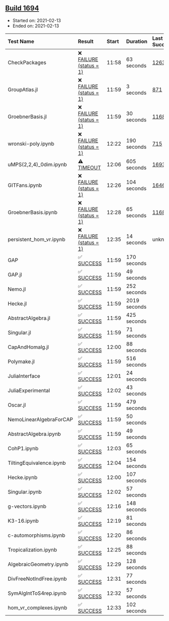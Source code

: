 ## [Build 1694](https://oscarci.mathematik.uni-kl.de/job/oscar-stable/1694/)

* Started on: 2021-02-13
* Ended on: 2021-02-13

| Test Name    | Result | Start | Duration | Last Success | First Failure |
|:-------------|:-------|:------|:---------|:-------------|:--------------|
| CheckPackages | ❌ [FAILURE (status = 1)](https://oscarci.mathematik.uni-kl.de/job/oscar-stable/1694/artifact/logs/build-1694/CheckPackages.log) | 11:58 | 63 seconds | [1263](https://oscarci.mathematik.uni-kl.de/job/oscar-stable/1263/) | [1264](https://oscarci.mathematik.uni-kl.de/job/oscar-stable/1264/) |
| GroupAtlas.jl | ❌ [FAILURE (status = 1)](https://oscarci.mathematik.uni-kl.de/job/oscar-stable/1694/artifact/logs/build-1694/GroupAtlas.jl.log) | 11:59 | 3 seconds | [871](https://oscarci.mathematik.uni-kl.de/job/oscar-stable/871/) | [872](https://oscarci.mathematik.uni-kl.de/job/oscar-stable/872/) |
| GroebnerBasis.jl | ❌ [FAILURE (status = 1)](https://oscarci.mathematik.uni-kl.de/job/oscar-stable/1694/artifact/logs/build-1694/GroebnerBasis.jl.log) | 11:59 | 30 seconds | [1168](https://oscarci.mathematik.uni-kl.de/job/oscar-stable/1168/) | [1169](https://oscarci.mathematik.uni-kl.de/job/oscar-stable/1169/) |
| wronski-poly.ipynb | ❌ [FAILURE (status = 1)](https://oscarci.mathematik.uni-kl.de/job/oscar-stable/1694/artifact/logs/build-1694/wronski-poly.ipynb.log) | 12:22 | 190 seconds | [715](https://oscarci.mathematik.uni-kl.de/job/oscar-stable/715/) | [716](https://oscarci.mathematik.uni-kl.de/job/oscar-stable/716/) |
| uMPS(2,2,4)_0dim.ipynb | ⚠ [TIMEOUT](https://oscarci.mathematik.uni-kl.de/job/oscar-stable/1694/artifact/logs/build-1694/uMPS-2-2-4-_0dim.ipynb.log) | 12:06 | 605 seconds | [1693](https://oscarci.mathematik.uni-kl.de/job/oscar-stable/1693/) | [1694](https://oscarci.mathematik.uni-kl.de/job/oscar-stable/1694/) |
| GITFans.ipynb | ❌ [FAILURE (status = 1)](https://oscarci.mathematik.uni-kl.de/job/oscar-stable/1694/artifact/logs/build-1694/GITFans.ipynb.log) | 12:26 | 104 seconds | [1646](https://oscarci.mathematik.uni-kl.de/job/oscar-stable/1646/) | [1647](https://oscarci.mathematik.uni-kl.de/job/oscar-stable/1647/) |
| GroebnerBasis.ipynb | ❌ [FAILURE (status = 1)](https://oscarci.mathematik.uni-kl.de/job/oscar-stable/1694/artifact/logs/build-1694/GroebnerBasis.ipynb.log) | 12:28 | 65 seconds | [1168](https://oscarci.mathematik.uni-kl.de/job/oscar-stable/1168/) | [1169](https://oscarci.mathematik.uni-kl.de/job/oscar-stable/1169/) |
| persistent_hom_vr.ipynb | ❌ [FAILURE (status = 1)](https://oscarci.mathematik.uni-kl.de/job/oscar-stable/1694/artifact/logs/build-1694/persistent_hom_vr.ipynb.log) | 12:35 | 14 seconds | unknown | unknown |
| GAP | ✅ [SUCCESS](https://oscarci.mathematik.uni-kl.de/job/oscar-stable/1694/artifact/logs/build-1694/GAP.log) | 11:59 | 170 seconds |  |  |
| GAP.jl | ✅ [SUCCESS](https://oscarci.mathematik.uni-kl.de/job/oscar-stable/1694/artifact/logs/build-1694/GAP.jl.log) | 11:59 | 49 seconds |  |  |
| Nemo.jl | ✅ [SUCCESS](https://oscarci.mathematik.uni-kl.de/job/oscar-stable/1694/artifact/logs/build-1694/Nemo.jl.log) | 11:59 | 252 seconds |  |  |
| Hecke.jl | ✅ [SUCCESS](https://oscarci.mathematik.uni-kl.de/job/oscar-stable/1694/artifact/logs/build-1694/Hecke.jl.log) | 11:59 | 2019 seconds |  |  |
| AbstractAlgebra.jl | ✅ [SUCCESS](https://oscarci.mathematik.uni-kl.de/job/oscar-stable/1694/artifact/logs/build-1694/AbstractAlgebra.jl.log) | 11:59 | 425 seconds |  |  |
| Singular.jl | ✅ [SUCCESS](https://oscarci.mathematik.uni-kl.de/job/oscar-stable/1694/artifact/logs/build-1694/Singular.jl.log) | 11:59 | 71 seconds |  |  |
| CapAndHomalg.jl | ✅ [SUCCESS](https://oscarci.mathematik.uni-kl.de/job/oscar-stable/1694/artifact/logs/build-1694/CapAndHomalg.jl.log) | 12:00 | 88 seconds |  |  |
| Polymake.jl | ✅ [SUCCESS](https://oscarci.mathematik.uni-kl.de/job/oscar-stable/1694/artifact/logs/build-1694/Polymake.jl.log) | 11:59 | 516 seconds |  |  |
| JuliaInterface | ✅ [SUCCESS](https://oscarci.mathematik.uni-kl.de/job/oscar-stable/1694/artifact/logs/build-1694/JuliaInterface.log) | 12:01 | 24 seconds |  |  |
| JuliaExperimental | ✅ [SUCCESS](https://oscarci.mathematik.uni-kl.de/job/oscar-stable/1694/artifact/logs/build-1694/JuliaExperimental.log) | 12:02 | 43 seconds |  |  |
| Oscar.jl | ✅ [SUCCESS](https://oscarci.mathematik.uni-kl.de/job/oscar-stable/1694/artifact/logs/build-1694/Oscar.jl.log) | 11:59 | 479 seconds |  |  |
| NemoLinearAlgebraForCAP | ✅ [SUCCESS](https://oscarci.mathematik.uni-kl.de/job/oscar-stable/1694/artifact/logs/build-1694/NemoLinearAlgebraForCAP.log) | 11:59 | 50 seconds |  |  |
| AbstractAlgebra.ipynb | ✅ [SUCCESS](https://oscarci.mathematik.uni-kl.de/job/oscar-stable/1694/artifact/logs/build-1694/AbstractAlgebra.ipynb.log) | 11:59 | 49 seconds |  |  |
| CohP1.ipynb | ✅ [SUCCESS](https://oscarci.mathematik.uni-kl.de/job/oscar-stable/1694/artifact/logs/build-1694/CohP1.ipynb.log) | 12:03 | 65 seconds |  |  |
| TiltingEquivalence.ipynb | ✅ [SUCCESS](https://oscarci.mathematik.uni-kl.de/job/oscar-stable/1694/artifact/logs/build-1694/TiltingEquivalence.ipynb.log) | 12:04 | 154 seconds |  |  |
| Hecke.ipynb | ✅ [SUCCESS](https://oscarci.mathematik.uni-kl.de/job/oscar-stable/1694/artifact/logs/build-1694/Hecke.ipynb.log) | 12:00 | 107 seconds |  |  |
| Singular.ipynb | ✅ [SUCCESS](https://oscarci.mathematik.uni-kl.de/job/oscar-stable/1694/artifact/logs/build-1694/Singular.ipynb.log) | 12:02 | 57 seconds |  |  |
| g-vectors.ipynb | ✅ [SUCCESS](https://oscarci.mathematik.uni-kl.de/job/oscar-stable/1694/artifact/logs/build-1694/g-vectors.ipynb.log) | 12:16 | 148 seconds |  |  |
| K3-16.ipynb | ✅ [SUCCESS](https://oscarci.mathematik.uni-kl.de/job/oscar-stable/1694/artifact/logs/build-1694/K3-16.ipynb.log) | 12:19 | 81 seconds |  |  |
| c-automorphisms.ipynb | ✅ [SUCCESS](https://oscarci.mathematik.uni-kl.de/job/oscar-stable/1694/artifact/logs/build-1694/c-automorphisms.ipynb.log) | 12:20 | 86 seconds |  |  |
| Tropicalization.ipynb | ✅ [SUCCESS](https://oscarci.mathematik.uni-kl.de/job/oscar-stable/1694/artifact/logs/build-1694/Tropicalization.ipynb.log) | 12:25 | 88 seconds |  |  |
| AlgebraicGeometry.ipynb | ✅ [SUCCESS](https://oscarci.mathematik.uni-kl.de/job/oscar-stable/1694/artifact/logs/build-1694/AlgebraicGeometry.ipynb.log) | 12:29 | 128 seconds |  |  |
| DivFreeNotIndFree.ipynb | ✅ [SUCCESS](https://oscarci.mathematik.uni-kl.de/job/oscar-stable/1694/artifact/logs/build-1694/DivFreeNotIndFree.ipynb.log) | 12:31 | 77 seconds |  |  |
| SymAlgIntToS4rep.ipynb | ✅ [SUCCESS](https://oscarci.mathematik.uni-kl.de/job/oscar-stable/1694/artifact/logs/build-1694/SymAlgIntToS4rep.ipynb.log) | 12:32 | 57 seconds |  |  |
| hom_vr_complexes.ipynb | ✅ [SUCCESS](https://oscarci.mathematik.uni-kl.de/job/oscar-stable/1694/artifact/logs/build-1694/hom_vr_complexes.ipynb.log) | 12:33 | 102 seconds |  |  |
